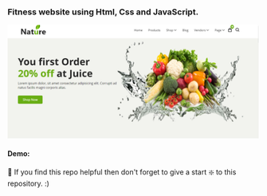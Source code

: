 ### Fitness website using Html, Css and JavaScript.

![E-commerce website](https://github.com/shrimon347/nature/blob/main/pic.png?raw=true)


#### Demo: 


🙏 If you find this repo helpful then don't forget to give a start ❇️  to this repository. :)
